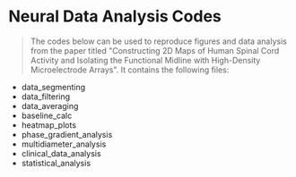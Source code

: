 # Neural Data Analysis Codes

> The codes below can be used to reproduce figures and data analysis from the paper titled "Constructing 2D Maps of Human Spinal Cord Activity and Isolating the Functional Midline with High-Density Microelectrode Arrays". It contains the following files:
+ data_segmenting 
+ data_filtering 
+ data_averaging 
+ baseline_calc 
+ heatmap_plots 
+ phase_gradient_analysis 
+ multidiameter_analysis 
+ clinical_data_analysis
+ statistical_analysis
